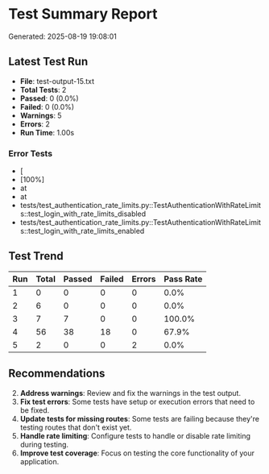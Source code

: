 # Test Summary Report
Generated: 2025-08-19 19:08:01

## Latest Test Run
- **File**: test-output-15.txt
- **Total Tests**: 2
- **Passed**: 0 (0.0%)
- **Failed**: 0 (0.0%)
- **Warnings**: 5
- **Errors**: 2
- **Run Time**: 1.00s

### Error Tests
- [
- [100%]
- at
- at
- tests/test_authentication_rate_limits.py::TestAuthenticationWithRateLimits::test_login_with_rate_limits_disabled
- tests/test_authentication_rate_limits.py::TestAuthenticationWithRateLimits::test_login_with_rate_limits_enabled

## Test Trend
| Run | Total | Passed | Failed | Errors | Pass Rate |
|-----|-------|--------|--------|--------|-----------|
| 1 | 0 | 0 | 0 | 0 | 0.0% |
| 2 | 6 | 0 | 0 | 0 | 0.0% |
| 3 | 7 | 7 | 0 | 0 | 100.0% |
| 4 | 56 | 38 | 18 | 0 | 67.9% |
| 5 | 2 | 0 | 0 | 2 | 0.0% |

## Recommendations

2. **Address warnings**: Review and fix the warnings in the test output.
3. **Fix test errors**: Some tests have setup or execution errors that need to be fixed.
4. **Update tests for missing routes**: Some tests are failing because they're testing routes that don't exist yet.
5. **Handle rate limiting**: Configure tests to handle or disable rate limiting during testing.
6. **Improve test coverage**: Focus on testing the core functionality of your application.